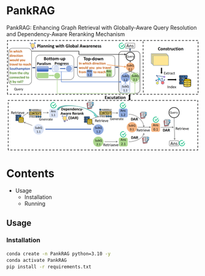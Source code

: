 # PankRAG
PankRAG: Enhancing Graph Retrieval with Globally-Aware Query Resolution and Dependency-Aware Reranking Mechanism
![overall workflow](methodology_00.png)

# Contents

- Usage
  - Installation
  - Running

## Usage

### Installation

```bash
conda create -n PankRAG python=3.10 -y  
conda activate PankRAG  
pip install -r requirements.txt
